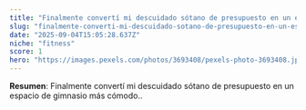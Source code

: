 ```yaml
---
title: "Finalmente convertí mi descuidado sótano de presupuesto en un espacio de gimnasio más cómodo."
slug: "finalmente-converti-mi-descuidado-sotano-de-presupuesto-en-un-espacio-de-gimnasi"
date: "2025-09-04T15:05:28.637Z"
niche: "fitness"
score: 1
hero: "https://images.pexels.com/photos/3693408/pexels-photo-3693408.jpeg?auto=compress&cs=tinysrgb&fit=crop&h=627&w=1200&auto=compress&cs=tinysrgb&w=1024&h=576&fit=crop"
---
```


**Resumen**: Finalmente convertí mi descuidado sótano de presupuesto en un espacio de gimnasio más cómodo..
